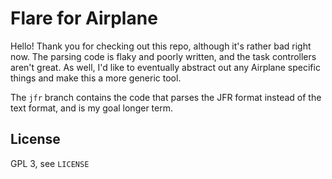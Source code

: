 # Flare for Airplane

Hello! Thank you for checking out this repo, although it's rather bad right now.
The parsing code is flaky and poorly written, and the task controllers aren't great.
As well, I'd like to eventually abstract out any Airplane specific things and make this a more generic tool.

The `jfr` branch contains the code that parses the JFR format instead of the text format, and is my goal longer term.

## License

GPL 3, see `LICENSE`
